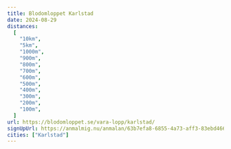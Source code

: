 ```yaml
---
title: Blodomloppet Karlstad
date: 2024-08-29
distances:
  [
    "10km",
    "5km",
    "1000m",
    "900m",
    "800m",
    "700m",
    "600m",
    "500m",
    "400m",
    "300m",
    "200m",
    "100m",
  ]
url: https://blodomloppet.se/vara-lopp/karlstad/
signUpUrl: https://anmalmig.nu/anmalan/63b7efa8-6855-4a73-aff3-83ebd466b83d/
cities: ["Karlstad"]
---
```


